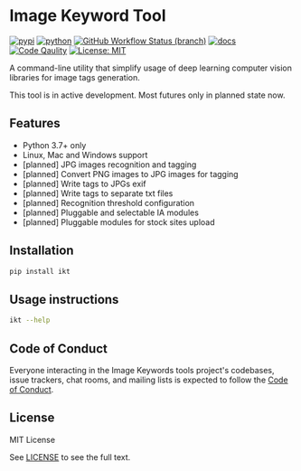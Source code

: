 # Image Keyword Tool

[![pypi](https://img.shields.io/pypi/v/ikt.svg)](https://pypi.python.org/pypi/ikt)
[![python](https://img.shields.io/pypi/pyversions/ikt.svg)](https://pypi.python.org/pypi/ikt)
[![GitHub Workflow Status (branch)](https://img.shields.io/github/workflow/status/insspb/ikt/Run%20checks/master)](https://github.com/insspb/ikt)
[![docs](https://readthedocs.org/projects/ikt/badge/?version=latest)](https://ikt.readthedocs.io/en/latest/?badge=latest)
[![Code Qaulity](https://img.shields.io/scrutinizer/g/insspb/ikt.svg)](https://scrutinizer-ci.com/g/insspb/ikt/?branch=master)
[![License: MIT](https://img.shields.io/badge/License-MIT-yellow.svg)](https://opensource.org/licenses/MIT)

A command-line utility that simplify usage of deep learning computer
vision libraries for image tags generation.

This tool is in active development. Most futures only in planned state now.

## Features

* Python 3.7+ only
* Linux, Mac and Windows support
* [planned] JPG images recognition and tagging
* [planned] Convert PNG images to JPG images for tagging
* [planned] Write tags to JPGs exif
* [planned] Write tags to separate txt files
* [planned] Recognition threshold configuration
* [planned] Pluggable and selectable IA modules
* [planned] Pluggable modules for stock sites upload

## Installation

```bash
pip install ikt
```

## Usage instructions

```bash
ikt --help
```

## Code of Conduct

Everyone interacting in the Image Keywords tools project's codebases, issue
trackers, chat rooms, and mailing lists is expected to follow the
[Code of Conduct](CODE_OF_CONDUCT.md).

## License

MIT License

See [LICENSE](https://github.com/insspb/ikt/blob/master/LICENSE) to see the full
text. 
